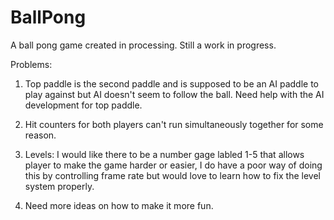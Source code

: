 # BallPong
A ball pong game created in processing. Still a work in progress.




Problems: 

1. Top paddle is the second paddle and is supposed to be an AI paddle to play against but AI doesn't seem to follow the ball. Need help with the AI development for top paddle. 

2. Hit counters for both players can't run simultaneously together for some reason. 

3. Levels: I would like there to be a number gage labled 1-5 that allows player to make the game harder or easier, I do have a poor way of doing this by controlling frame rate but would love to learn how to fix the level system properly. 

4. Need more ideas on how to make it more fun. 
